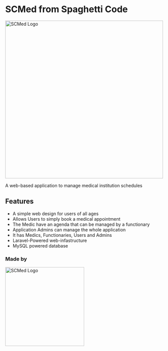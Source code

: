 # SCMed from Spaghetti Code

<img src="https://i.imgur.com/94v7LC8.png" alt="SCMed Logo" width="500" height="500">

A web-based application to manage medical institution schedules


## Features

* A simple web design for users of all ages
* Allows Users to simply book a medical appointment
* The Medic have an agenda that can be managed by a functionary
* Application Admins can manage the whole application
* It has Medics, Functionaries, Users and Admins
* Laravel-Powered web-infastructure
* MySQL powered database


### Made by

<img src="https://i.imgur.com/OPkVBWu.png" alt="SCMed Logo" width="250" height="250">



